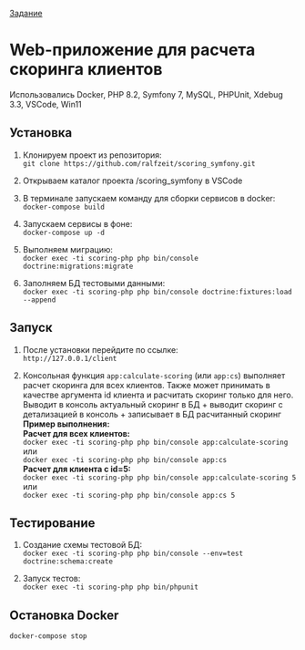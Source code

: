 [Задание](https://github.com/ralfzeit/scoring_symfony/blob/main/TASK.md)

# Web-приложение для расчета скоринга клиентов

Использовались Docker, PHP 8.2, Symfony 7, MySQL, PHPUnit, Xdebug 3.3, VSCode, Win11

## Установка

1. Клонируем проект из репозитория:  
`git clone https://github.com/ralfzeit/scoring_symfony.git`

2. Открываем каталог проекта /scoring_symfony в VSCode

3. В терминале запускаем команду для сборки сервисов в docker:  
`docker-compose build`

4. Запускаем сервисы в фоне:  
`docker-compose up -d`

5. Выполняем миграцию:  
`docker exec -ti scoring-php php bin/console doctrine:migrations:migrate`

6. Заполняем БД тестовыми данными:  
`docker exec -ti scoring-php php bin/console doctrine:fixtures:load --append`  


## Запуск

1. После установки перейдите по ссылке:  
`http://127.0.0.1/client`

2. Консольная функция `app:calculate-scoring` (или `app:cs`) выполняет расчет скоринга для всех клиентов. Также может принимать в качестве аргумента id клиента и расчитать скоринг только для него. Выводит в консоль актуальный скоринг в БД + выводит скоринг с детализацией в консоль + записывает в БД расчитанный скоринг  
**Пример выполнения:**  
**Расчет для всех клиентов:**  
`docker exec -ti scoring-php php bin/console app:calculate-scoring`  
или  
`docker exec -ti scoring-php php bin/console app:cs`  
**Расчет для клиента с id=5:**  
`docker exec -ti scoring-php php bin/console app:calculate-scoring 5`  
или  
`docker exec -ti scoring-php php bin/console app:cs 5`  

## Тестирование

1. Создание схемы тестовой БД:  
`docker exec -ti scoring-php php bin/console --env=test doctrine:schema:create`  

2. Запуск тестов:  
`docker exec -ti scoring-php php bin/phpunit`

## Остановка Docker

`docker-compose stop`  
